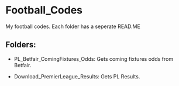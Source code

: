 Football_Codes
=============
My football codes. Each folder has a seperate READ.ME

Folders:
--------

- PL_Betfair_ComingFixtures_Odds: Gets coming fixtures odds from Betfair.

- Download_PremierLeague_Results: Gets PL Results.
